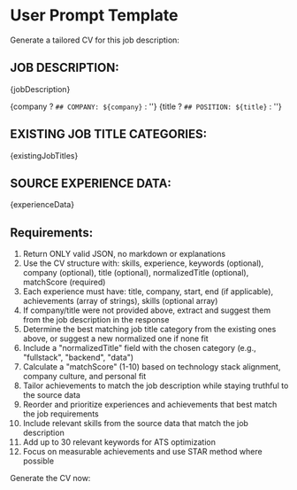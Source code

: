 # User Prompt Template

Generate a tailored CV for this job description:

## JOB DESCRIPTION:
{jobDescription}

{company ? `## COMPANY: ${company}` : ''}
{title ? `## POSITION: ${title}` : ''}

## EXISTING JOB TITLE CATEGORIES:
{existingJobTitles}

## SOURCE EXPERIENCE DATA:
{experienceData}

## Requirements:
1. Return ONLY valid JSON, no markdown or explanations
2. Use the CV structure with: skills, experience, keywords (optional), company (optional), title (optional), normalizedTitle (optional), matchScore (required)
3. Each experience must have: title, company, start, end (if applicable), achievements (array of strings), skills (optional array)
4. If company/title were not provided above, extract and suggest them from the job description in the response
5. Determine the best matching job title category from the existing ones above, or suggest a new normalized one if none fit
6. Include a "normalizedTitle" field with the chosen category (e.g., "fullstack", "backend", "data")
7. Calculate a "matchScore" (1-10) based on technology stack alignment, company culture, and personal fit
8. Tailor achievements to match the job description while staying truthful to the source data
9. Reorder and prioritize experiences and achievements that best match the job requirements
10. Include relevant skills from the source data that match the job description
11. Add up to 30 relevant keywords for ATS optimization
12. Focus on measurable achievements and use STAR method where possible

Generate the CV now:
